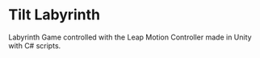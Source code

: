 Tilt Labyrinth
==============

Labyrinth Game controlled with the Leap Motion Controller made in Unity with C# scripts.
